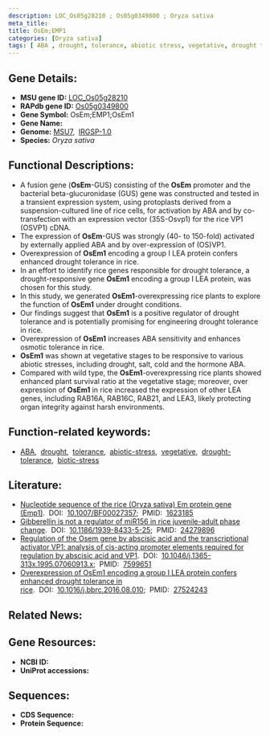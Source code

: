 ```yaml
---
description: LOC_Os05g28210 ; Os05g0349800 ; Oryza sativa
meta_title:
title: OsEm;EMP1
categories: [Oryza sativa]
tags: [ ABA , drought, tolerance, abiotic stress, vegetative, drought tolerance, biotic stress, ABA]
---
```


## Gene Details:
- **MSU gene ID:** [LOC_Os05g28210](http://rice.uga.edu/cgi-bin/ORF_infopage.cgi?orf=LOC_Os05g28210)  
- **RAPdb gene ID:** [Os05g0349800](https://rapdb.dna.affrc.go.jp/locus/?name=Os05g0349800)  
- **Gene Symbol:** OsEm;EMP1;OsEm1
- **Gene Name:**
- **Genome:**  [MSU7](http://rice.uga.edu/),&nbsp;&nbsp;[IRGSP-1.0](https://rapdb.dna.affrc.go.jp/download/irgsp1.html)
- **Species:** *Oryza sativa*

## Functional Descriptions:
   - A fusion gene (**OsEm**-GUS) consisting of the **OsEm** promoter and the bacterial beta-glucuronidase (GUS) gene was constructed and tested in a transient expression system, using protoplasts derived from a suspension-cultured line of rice cells, for activation by ABA and by co-transfection with an expression vector (35S-Osvp1) for the rice VP1 (OSVP1) cDNA.
   - The expression of **OsEm**-GUS was strongly (40- to 150-fold) activated by externally applied ABA and by over-expression of (OS)VP1.
   - Overexpression of **OsEm1** encoding a group I LEA protein confers enhanced drought tolerance in rice.
   - In an effort to identify rice genes responsible for drought tolerance, a drought-responsive gene **OsEm1** encoding a group I LEA protein, was chosen for this study.
   - In this study, we generated **OsEm1**-overexpressing rice plants to explore the function of **OsEm1** under drought conditions.
   - Our findings suggest that **OsEm1** is a positive regulator of drought tolerance and is potentially promising for engineering drought tolerance in rice.
   - Overexpression of **OsEm1** increases ABA sensitivity and enhances osmotic tolerance in rice.
   - **OsEm1** was shown at vegetative stages to be responsive to various abiotic stresses, including drought, salt, cold and the hormone ABA.
   - Compared with wild type, the **OsEm1**-overexpressing rice plants showed enhanced plant survival ratio at the vegetative stage; moreover, over expression of **OsEm1** in rice increased the expression of other LEA genes, including RAB16A, RAB16C, RAB21, and LEA3, likely protecting organ integrity against harsh environments.

## Function-related keywords:
   - [ABA](/tags/ABA/),&nbsp;&nbsp;[drought](/tags/drought/),&nbsp;&nbsp;[tolerance](/tags/tolerance/),&nbsp;&nbsp;[abiotic-stress](/tags/abiotic-stress/),&nbsp;&nbsp;[vegetative](/tags/vegetative/),&nbsp;&nbsp;[drought-tolerance](/tags/drought-tolerance/),&nbsp;&nbsp;[biotic-stress](/tags/biotic-stress/)

## Literature:
   - [Nucleotide sequence of the rice (Oryza sativa) Em protein gene (Emp1)](https://www.doi.org/10.1007/BF00027357).&nbsp;&nbsp;DOI:&nbsp;&nbsp;[10.1007/BF00027357](https://www.doi.org/10.1007/BF00027357);&nbsp;&nbsp;PMID:&nbsp;&nbsp;[1623185](https://pubmed.ncbi.nlm.nih.gov/1623185/)
   - [Gibberellin is not a regulator of miR156 in rice juvenile-adult phase change](https://www.doi.org/10.1186/1939-8433-5-25).&nbsp;&nbsp;DOI:&nbsp;&nbsp;[10.1186/1939-8433-5-25](https://www.doi.org/10.1186/1939-8433-5-25);&nbsp;&nbsp;PMID:&nbsp;&nbsp;[24279896](https://pubmed.ncbi.nlm.nih.gov/24279896/)
   - [Regulation of the Osem gene by abscisic acid and the transcriptional activator VP1: analysis of cis-acting promoter elements required for regulation by abscisic acid and VP1](https://www.doi.org/10.1046/j.1365-313x.1995.07060913.x).&nbsp;&nbsp;DOI:&nbsp;&nbsp;[10.1046/j.1365-313x.1995.07060913.x](https://www.doi.org/10.1046/j.1365-313x.1995.07060913.x);&nbsp;&nbsp;PMID:&nbsp;&nbsp;[7599651](https://pubmed.ncbi.nlm.nih.gov/7599651/)
   - [Overexpression of OsEm1 encoding a group I LEA protein confers enhanced drought tolerance in rice](https://www.doi.org/10.1016/j.bbrc.2016.08.010).&nbsp;&nbsp;DOI:&nbsp;&nbsp;[10.1016/j.bbrc.2016.08.010](https://www.doi.org/10.1016/j.bbrc.2016.08.010);&nbsp;&nbsp;PMID:&nbsp;&nbsp;[27524243](https://pubmed.ncbi.nlm.nih.gov/27524243/)

## Related News:

## Gene Resources:
- **NCBI ID:**  []()
- **UniProt accessions:** [](https://www.uniprot.org/uniprotkb//entry)

## Sequences:
- **CDS Sequence:**
- **Protein Sequence:**
